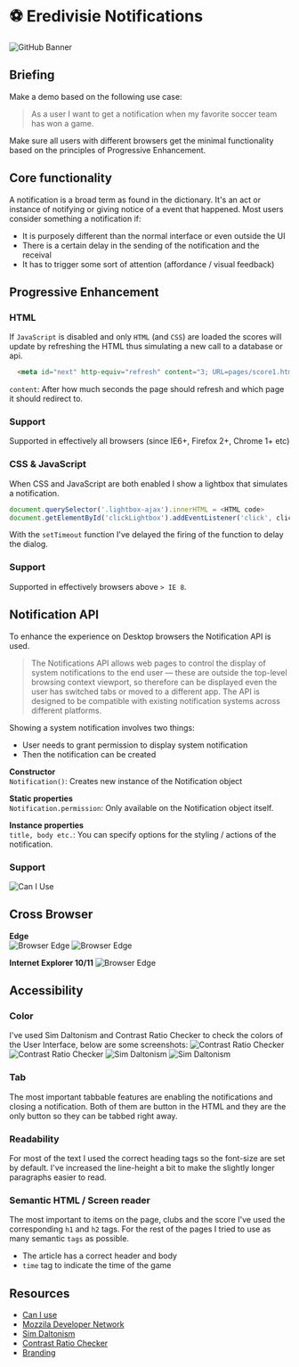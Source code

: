 # ⚽️ Eredivisie Notifications

![GitHub Banner](github/github_banner.png)

## Briefing
Make a demo based on the following use case:

> As a user I want to get a notification when my favorite soccer team has won a game.

Make sure all users with different browsers get the minimal functionality based on the principles of Progressive Enhancement.

## Core functionality
A notification is a broad term as found in the dictionary. It's an act or instance of notifying or giving notice of a event that happened. Most users consider something a notification if:
* It is purposely different than the normal interface or even outside the UI
* There is a certain delay in the sending of the notification and the receival
* It has to trigger some sort of attention (affordance / visual feedback)

## Progressive Enhancement

### HTML
If `JavaScript` is disabled and only `HTML` (and `CSS`) are loaded the scores will update by refreshing the HTML thus simulating a new call to a database or api.

```html
  <meta id="next" http-equiv="refresh" content="3; URL=pages/score1.html">
```

`content`: After how much seconds the page should refresh and which page it should redirect to.

### Support
Supported in effectively all browsers (since IE6+, Firefox 2+, Chrome 1+ etc)

### CSS & JavaScript
When CSS and JavaScript are both enabled I show a lightbox that simulates a notification.

```js
document.querySelector('.lightbox-ajax').innerHTML = <HTML code>
document.getElementById('clickLightbox').addEventListener('click', clickLightbox, false);
```

With the `setTimeout` function I've delayed the firing of the function to delay the dialog.

### Support
Supported in effectively browsers above `> IE 8`.

## Notification API
To enhance the experience on Desktop browsers the Notification API is used.
> The Notifications API allows web pages to control the display of system notifications to the end user — these are outside the top-level browsing context viewport, so therefore can be displayed even the user has switched tabs or moved to a different app. The API is designed to be compatible with existing notification systems across different platforms.

Showing a system notification involves two things:
* User needs to grant permission to display system notification
* Then the notification can be created

**Constructor**  
`Notification()`: Creates new instance of the Notification object  

**Static properties**  
`Notification.permission`: Only available on the Notification object itself.

**Instance properties**  
`title, body etc.`: You can specify options for the styling / actions of the notification.

### Support
![Can I Use](github/notification_support.png)

## Cross Browser
**Edge**  
![Browser Edge](github/browser_edge1.jpg)
![Browser Edge](github/browser_edge2.jpg)

**Internet Explorer 10/11**
![Browser Edge](github/browser_ie11.jpg)


## Accessibility
### Color
I've used Sim Daltonism and Contrast Ratio Checker to check the colors of the User Interface, below are some screenshots:
![Contrast Ratio Checker](github/color_1.png)
![Contrast Ratio Checker](github/color_2.png)
![Sim Daltonism](github/color_3.png)
![Sim Daltonism](github/color_4.png)

### Tab
The most important tabbable features are enabling the notifications and closing a notification. Both of them are button in the HTML and they are the only button so they can be tabbed right away.

### Readability
For most of the text I used the correct heading tags so the font-size are set by default. I've increased the line-height a bit to make the slightly longer paragraphs easier to read.

### Semantic HTML / Screen reader
The most important to items on the page, clubs and the score I've used the corresponding `h1` and `h2` tags. For the rest of the pages I tried to use as many semantic `tags` as possible.
* The article has a correct header and body
* `time` tag to indicate the time of the game


## Resources
* [Can I use](caniuse.com)
* [Mozzila Developer Network](https://developer.mozilla.org/en-US/docs/Web/API/Notifications_API)
* [Sim Daltonism](https://michelf.ca/projects/sim-daltonism/)
* [Contrast Ratio Checker](https://leaverou.github.io/contrast-ratio/)
* [Branding](http://www.eredivisie.nl)

